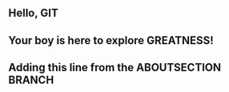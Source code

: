 ## Hello, GIT
## Your boy is here to explore GREATNESS!
## Adding this line from the ABOUTSECTION BRANCH